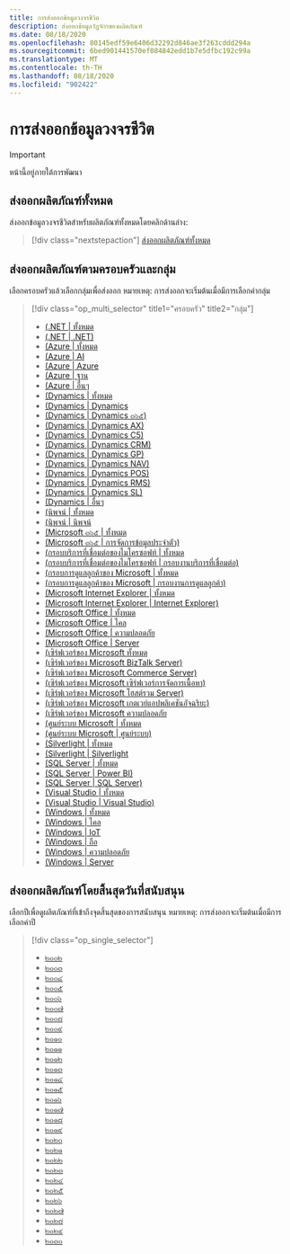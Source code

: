 ```yaml
---
title: การส่งออกข้อมูลวงจรชีวิต
description: ส่งออกข้อมูลวัฏจักรของผลิตภัณฑ์
ms.date: 08/18/2020
ms.openlocfilehash: 80145edf59e6406d32292d846ae3f263cddd294a
ms.sourcegitcommit: 6bed901441570ef084842edd1b7e5dfbc192c99a
ms.translationtype: MT
ms.contentlocale: th-TH
ms.lasthandoff: 08/18/2020
ms.locfileid: "902422"
---
```

# <a name="lifecycle-data-export"></a>การส่งออกข้อมูลวงจรชีวิต

> [!IMPORTANT]
> หน้านี้อยู่ภายใต้การพัฒนา

## <a name="export-all-products"></a>ส่งออกผลิตภัณฑ์ทั้งหมด
ส่งออกข้อมูลวงจรชีวิตสำหรับผลิตภัณฑ์ทั้งหมดโดยคลิกด้านล่าง:

> [!div class="nextstepaction"]
> [ส่งออกผลิตภัณฑ์ทั้งหมด](https://app-omaha-prod.azurewebsites.net/api/PublishedListings/Export)

## <a name="export-products-by-family-and-group"></a>ส่งออกผลิตภัณฑ์ตามครอบครัวและกลุ่ม
เลือกครอบครัวแล้วเลือกกลุ่มเพื่อส่งออก หมายเหตุ: การส่งออกจะเริ่มต้นเมื่อมีการเลือกค่ากลุ่ม 

> [!div class="op_multi_selector" title1="ครอบครัว" title2="กลุ่ม"]
> - [(.NET | ทั้งหมด](https://app-omaha-prod.azurewebsites.net/api/PublishedListings/Export?$filter=parent%20ne%20null%20and%20parent/parent%20ne%20null%20and%20parent/parent/parent%20ne%20null%20and%20parent/parent/parent/name%20eq%20'.NET')
> - [(.NET | .NET)](https://app-omaha-prod.azurewebsites.net/api/PublishedListings/Export?$filter=parent%20ne%20null%20and%20parent/parent%20ne%20null%20and%20parent/parent/parent%20ne%20null%20and%20parent/parent/parent/name%20eq%20'.NET'%20and%20parent/parent/name%20eq%20'.NET')
> - [(Azure | ทั้งหมด](https://app-omaha-prod.azurewebsites.net/api/PublishedListings/Export?$filter=parent%20ne%20null%20and%20parent/parent%20ne%20null%20and%20parent/parent/parent%20ne%20null%20and%20parent/parent/parent/name%20eq%20'Azure')
> - [(Azure | AI](https://app-omaha-prod.azurewebsites.net/api/PublishedListings/Export?$filter=parent%20ne%20null%20and%20parent/parent%20ne%20null%20and%20parent/parent/parent%20ne%20null%20and%20parent/parent/parent/name%20eq%20'Azure'%20and%20parent/parent/name%20eq%20'AI')
> - [(Azure | Azure](https://app-omaha-prod.azurewebsites.net/api/PublishedListings/Export?$filter=parent%20ne%20null%20and%20parent/parent%20ne%20null%20and%20parent/parent/parent%20ne%20null%20and%20parent/parent/parent/name%20eq%20'Azure'%20and%20parent/parent/name%20eq%20'Azure')
> - [(Azure | ฐาน](https://app-omaha-prod.azurewebsites.net/api/PublishedListings/Export?$filter=parent%20ne%20null%20and%20parent/parent%20ne%20null%20and%20parent/parent/parent%20ne%20null%20and%20parent/parent/parent/name%20eq%20'Azure'%20and%20parent/parent/name%20eq%20'Databases')
> - [(Azure | อื่นๆ](https://app-omaha-prod.azurewebsites.net/api/PublishedListings/Export?$filter=parent%20ne%20null%20and%20parent/parent%20ne%20null%20and%20parent/parent/parent%20ne%20null%20and%20parent/parent/parent/name%20eq%20'Azure'%20and%20parent/parent/name%20eq%20'Other')
> - [(Dynamics | ทั้งหมด](https://app-omaha-prod.azurewebsites.net/api/PublishedListings/Export?$filter=parent%20ne%20null%20and%20parent/parent%20ne%20null%20and%20parent/parent/parent%20ne%20null%20and%20parent/parent/parent/name%20eq%20'Dynamics')
> - [(Dynamics | Dynamics](https://app-omaha-prod.azurewebsites.net/api/PublishedListings/Export?$filter=parent%20ne%20null%20and%20parent/parent%20ne%20null%20and%20parent/parent/parent%20ne%20null%20and%20parent/parent/parent/name%20eq%20'Dynamics'%20and%20parent/parent/name%20eq%20'Dynamics')
> - [(Dynamics | Dynamics ๓๖๕)](https://app-omaha-prod.azurewebsites.net/api/PublishedListings/Export?$filter=parent%20ne%20null%20and%20parent/parent%20ne%20null%20and%20parent/parent/parent%20ne%20null%20and%20parent/parent/parent/name%20eq%20'Dynamics'%20and%20parent/parent/name%20eq%20'Dynamics%20365')
> - [(Dynamics | Dynamics AX)](https://app-omaha-prod.azurewebsites.net/api/PublishedListings/Export?$filter=parent%20ne%20null%20and%20parent/parent%20ne%20null%20and%20parent/parent/parent%20ne%20null%20and%20parent/parent/parent/name%20eq%20'Dynamics'%20and%20parent/parent/name%20eq%20'Dynamics%20AX')
> - [(Dynamics | Dynamics C5)](https://app-omaha-prod.azurewebsites.net/api/PublishedListings/Export?$filter=parent%20ne%20null%20and%20parent/parent%20ne%20null%20and%20parent/parent/parent%20ne%20null%20and%20parent/parent/parent/name%20eq%20'Dynamics'%20and%20parent/parent/name%20eq%20'Dynamics%20C5')
> - [(Dynamics | Dynamics CRM)](https://app-omaha-prod.azurewebsites.net/api/PublishedListings/Export?$filter=parent%20ne%20null%20and%20parent/parent%20ne%20null%20and%20parent/parent/parent%20ne%20null%20and%20parent/parent/parent/name%20eq%20'Dynamics'%20and%20parent/parent/name%20eq%20'Dynamics%20CRM')
> - [(Dynamics | Dynamics GP)](https://app-omaha-prod.azurewebsites.net/api/PublishedListings/Export?$filter=parent%20ne%20null%20and%20parent/parent%20ne%20null%20and%20parent/parent/parent%20ne%20null%20and%20parent/parent/parent/name%20eq%20'Dynamics'%20and%20parent/parent/name%20eq%20'Dynamics%20GP')
> - [(Dynamics | Dynamics NAV)](https://app-omaha-prod.azurewebsites.net/api/PublishedListings/Export?$filter=parent%20ne%20null%20and%20parent/parent%20ne%20null%20and%20parent/parent/parent%20ne%20null%20and%20parent/parent/parent/name%20eq%20'Dynamics'%20and%20parent/parent/name%20eq%20'Dynamics%20NAV')
> - [(Dynamics | Dynamics POS)](https://app-omaha-prod.azurewebsites.net/api/PublishedListings/Export?$filter=parent%20ne%20null%20and%20parent/parent%20ne%20null%20and%20parent/parent/parent%20ne%20null%20and%20parent/parent/parent/name%20eq%20'Dynamics'%20and%20parent/parent/name%20eq%20'Dynamics%20POS')
> - [(Dynamics | Dynamics RMS)](https://app-omaha-prod.azurewebsites.net/api/PublishedListings/Export?$filter=parent%20ne%20null%20and%20parent/parent%20ne%20null%20and%20parent/parent/parent%20ne%20null%20and%20parent/parent/parent/name%20eq%20'Dynamics'%20and%20parent/parent/name%20eq%20'Dynamics%20RMS')
> - [(Dynamics | Dynamics SL)](https://app-omaha-prod.azurewebsites.net/api/PublishedListings/Export?$filter=parent%20ne%20null%20and%20parent/parent%20ne%20null%20and%20parent/parent/parent%20ne%20null%20and%20parent/parent/parent/name%20eq%20'Dynamics'%20and%20parent/parent/name%20eq%20'Dynamics%20SL')
> - [(Dynamics | อื่นๆ](https://app-omaha-prod.azurewebsites.net/api/PublishedListings/Export?$filter=parent%20ne%20null%20and%20parent/parent%20ne%20null%20and%20parent/parent/parent%20ne%20null%20and%20parent/parent/parent/name%20eq%20'Dynamics'%20and%20parent/parent/name%20eq%20'Other')
> - [(นิพจน์ | ทั้งหมด](https://app-omaha-prod.azurewebsites.net/api/PublishedListings/Export?$filter=parent%20ne%20null%20and%20parent/parent%20ne%20null%20and%20parent/parent/parent%20ne%20null%20and%20parent/parent/parent/name%20eq%20'Expression')
> - [(นิพจน์ | นิพจน์](https://app-omaha-prod.azurewebsites.net/api/PublishedListings/Export?$filter=parent%20ne%20null%20and%20parent/parent%20ne%20null%20and%20parent/parent/parent%20ne%20null%20and%20parent/parent/parent/name%20eq%20'Expression'%20and%20parent/parent/name%20eq%20'Expression')
> - [(Microsoft ๓๖๕ | ทั้งหมด](https://app-omaha-prod.azurewebsites.net/api/PublishedListings/Export?$filter=parent%20ne%20null%20and%20parent/parent%20ne%20null%20and%20parent/parent/parent%20ne%20null%20and%20parent/parent/parent/name%20eq%20'Microsoft%20365')
> - [(Microsoft ๓๖๕ | การจัดการข้อมูลประจำตัว)](https://app-omaha-prod.azurewebsites.net/api/PublishedListings/Export?$filter=parent%20ne%20null%20and%20parent/parent%20ne%20null%20and%20parent/parent/parent%20ne%20null%20and%20parent/parent/parent/name%20eq%20'Microsoft%20365'%20and%20parent/parent/name%20eq%20'Identity%20Management')
> - [(กรอบบริการที่เชื่อมต่อของไมโครซอฟท์ | ทั้งหมด](https://app-omaha-prod.azurewebsites.net/api/PublishedListings/Export?$filter=parent%20ne%20null%20and%20parent/parent%20ne%20null%20and%20parent/parent/parent%20ne%20null%20and%20parent/parent/parent/name%20eq%20'Microsoft%20Connected%20Services%20Framework')
> - [(กรอบบริการที่เชื่อมต่อของไมโครซอฟท์ | กรอบงานบริการที่เชื่อมต่อ)](https://app-omaha-prod.azurewebsites.net/api/PublishedListings/Export?$filter=parent%20ne%20null%20and%20parent/parent%20ne%20null%20and%20parent/parent/parent%20ne%20null%20and%20parent/parent/parent/name%20eq%20'Microsoft%20Connected%20Services%20Framework'%20and%20parent/parent/name%20eq%20'Connected%20Services%20Framework')
> - [(กรอบการดูแลลูกค้าของ Microsoft | ทั้งหมด](https://app-omaha-prod.azurewebsites.net/api/PublishedListings/Export?$filter=parent%20ne%20null%20and%20parent/parent%20ne%20null%20and%20parent/parent/parent%20ne%20null%20and%20parent/parent/parent/name%20eq%20'Microsoft%20Customer%20Care%20Framework')
> - [(กรอบการดูแลลูกค้าของ Microsoft | กรอบงานการดูแลลูกค้า)](https://app-omaha-prod.azurewebsites.net/api/PublishedListings/Export?$filter=parent%20ne%20null%20and%20parent/parent%20ne%20null%20and%20parent/parent/parent%20ne%20null%20and%20parent/parent/parent/name%20eq%20'Microsoft%20Customer%20Care%20Framework'%20and%20parent/parent/name%20eq%20'Customer%20Care%20Framework')
> - [(Microsoft Internet Explorer | ทั้งหมด](https://app-omaha-prod.azurewebsites.net/api/PublishedListings/Export?$filter=parent%20ne%20null%20and%20parent/parent%20ne%20null%20and%20parent/parent/parent%20ne%20null%20and%20parent/parent/parent/name%20eq%20'Microsoft%20Internet%20Explorer')
> - [(Microsoft Internet Explorer | Internet Explorer)](https://app-omaha-prod.azurewebsites.net/api/PublishedListings/Export?$filter=parent%20ne%20null%20and%20parent/parent%20ne%20null%20and%20parent/parent/parent%20ne%20null%20and%20parent/parent/parent/name%20eq%20'Microsoft%20Internet%20Explorer'%20and%20parent/parent/name%20eq%20'Internet%20Explorer')
> - [(Microsoft Office | ทั้งหมด](https://app-omaha-prod.azurewebsites.net/api/PublishedListings/Export?$filter=parent%20ne%20null%20and%20parent/parent%20ne%20null%20and%20parent/parent/parent%20ne%20null%20and%20parent/parent/parent/name%20eq%20'Microsoft%20Office')
> - [(Microsoft Office | ไคล](https://app-omaha-prod.azurewebsites.net/api/PublishedListings/Export?$filter=parent%20ne%20null%20and%20parent/parent%20ne%20null%20and%20parent/parent/parent%20ne%20null%20and%20parent/parent/parent/name%20eq%20'Microsoft%20Office'%20and%20parent/parent/name%20eq%20'Client')
> - [(Microsoft Office | ความปลอดภัย](https://app-omaha-prod.azurewebsites.net/api/PublishedListings/Export?$filter=parent%20ne%20null%20and%20parent/parent%20ne%20null%20and%20parent/parent/parent%20ne%20null%20and%20parent/parent/parent/name%20eq%20'Microsoft%20Office'%20and%20parent/parent/name%20eq%20'Security')
> - [(Microsoft Office | Server](https://app-omaha-prod.azurewebsites.net/api/PublishedListings/Export?$filter=parent%20ne%20null%20and%20parent/parent%20ne%20null%20and%20parent/parent/parent%20ne%20null%20and%20parent/parent/parent/name%20eq%20'Microsoft%20Office'%20and%20parent/parent/name%20eq%20'Server')
> - [(เซิร์ฟเวอร์ของ Microsoft ทั้งหมด](https://app-omaha-prod.azurewebsites.net/api/PublishedListings/Export?$filter=parent%20ne%20null%20and%20parent/parent%20ne%20null%20and%20parent/parent/parent%20ne%20null%20and%20parent/parent/parent/name%20eq%20'Microsoft%20Servers')
> - [(เซิร์ฟเวอร์ของ Microsoft BizTalk Server)](https://app-omaha-prod.azurewebsites.net/api/PublishedListings/Export?$filter=parent%20ne%20null%20and%20parent/parent%20ne%20null%20and%20parent/parent/parent%20ne%20null%20and%20parent/parent/parent/name%20eq%20'Microsoft%20Servers'%20and%20parent/parent/name%20eq%20'BizTalk%20Server')
> - [(เซิร์ฟเวอร์ของ Microsoft Commerce Server)](https://app-omaha-prod.azurewebsites.net/api/PublishedListings/Export?$filter=parent%20ne%20null%20and%20parent/parent%20ne%20null%20and%20parent/parent/parent%20ne%20null%20and%20parent/parent/parent/name%20eq%20'Microsoft%20Servers'%20and%20parent/parent/name%20eq%20'Commerce%20Server')
> - [(เซิร์ฟเวอร์ของ Microsoft เซิร์ฟเวอร์การจัดการเนื้อหา)](https://app-omaha-prod.azurewebsites.net/api/PublishedListings/Export?$filter=parent%20ne%20null%20and%20parent/parent%20ne%20null%20and%20parent/parent/parent%20ne%20null%20and%20parent/parent/parent/name%20eq%20'Microsoft%20Servers'%20and%20parent/parent/name%20eq%20'Content%20Management%20Server')
> - [(เซิร์ฟเวอร์ของ Microsoft โฮสต์รวม Server)](https://app-omaha-prod.azurewebsites.net/api/PublishedListings/Export?$filter=parent%20ne%20null%20and%20parent/parent%20ne%20null%20and%20parent/parent/parent%20ne%20null%20and%20parent/parent/parent/name%20eq%20'Microsoft%20Servers'%20and%20parent/parent/name%20eq%20'Host%20Integration%20Server')
> - [(เซิร์ฟเวอร์ของ Microsoft เกตเวย์แอปพลิเคชันอัจฉริยะ)](https://app-omaha-prod.azurewebsites.net/api/PublishedListings/Export?$filter=parent%20ne%20null%20and%20parent/parent%20ne%20null%20and%20parent/parent/parent%20ne%20null%20and%20parent/parent/parent/name%20eq%20'Microsoft%20Servers'%20and%20parent/parent/name%20eq%20'Intelligent%20Application%20Gateway')
> - [(เซิร์ฟเวอร์ของ Microsoft ความปลอดภัย](https://app-omaha-prod.azurewebsites.net/api/PublishedListings/Export?$filter=parent%20ne%20null%20and%20parent/parent%20ne%20null%20and%20parent/parent/parent%20ne%20null%20and%20parent/parent/parent/name%20eq%20'Microsoft%20Servers'%20and%20parent/parent/name%20eq%20'Security')
> - [(ศูนย์ระบบ Microsoft | ทั้งหมด](https://app-omaha-prod.azurewebsites.net/api/PublishedListings/Export?$filter=parent%20ne%20null%20and%20parent/parent%20ne%20null%20and%20parent/parent/parent%20ne%20null%20and%20parent/parent/parent/name%20eq%20'Microsoft%20System%20Center')
> - [(ศูนย์ระบบ Microsoft | ศูนย์ระบบ)](https://app-omaha-prod.azurewebsites.net/api/PublishedListings/Export?$filter=parent%20ne%20null%20and%20parent/parent%20ne%20null%20and%20parent/parent/parent%20ne%20null%20and%20parent/parent/parent/name%20eq%20'Microsoft%20System%20Center'%20and%20parent/parent/name%20eq%20'System%20Center')
> - [(Silverlight | ทั้งหมด](https://app-omaha-prod.azurewebsites.net/api/PublishedListings/Export?$filter=parent%20ne%20null%20and%20parent/parent%20ne%20null%20and%20parent/parent/parent%20ne%20null%20and%20parent/parent/parent/name%20eq%20'Silverlight')
> - [(Silverlight | Silverlight](https://app-omaha-prod.azurewebsites.net/api/PublishedListings/Export?$filter=parent%20ne%20null%20and%20parent/parent%20ne%20null%20and%20parent/parent/parent%20ne%20null%20and%20parent/parent/parent/name%20eq%20'Silverlight'%20and%20parent/parent/name%20eq%20'Silverlight')
> - [(SQL Server | ทั้งหมด](https://app-omaha-prod.azurewebsites.net/api/PublishedListings/Export?$filter=parent%20ne%20null%20and%20parent/parent%20ne%20null%20and%20parent/parent/parent%20ne%20null%20and%20parent/parent/parent/name%20eq%20'SQL%20Server')
> - [(SQL Server | Power BI)](https://app-omaha-prod.azurewebsites.net/api/PublishedListings/Export?$filter=parent%20ne%20null%20and%20parent/parent%20ne%20null%20and%20parent/parent/parent%20ne%20null%20and%20parent/parent/parent/name%20eq%20'SQL%20Server'%20and%20parent/parent/name%20eq%20'Power%20BI')
> - [(SQL Server | SQL Server)](https://app-omaha-prod.azurewebsites.net/api/PublishedListings/Export?$filter=parent%20ne%20null%20and%20parent/parent%20ne%20null%20and%20parent/parent/parent%20ne%20null%20and%20parent/parent/parent/name%20eq%20'SQL%20Server'%20and%20parent/parent/name%20eq%20'SQL%20Server')
> - [(Visual Studio | ทั้งหมด](https://app-omaha-prod.azurewebsites.net/api/PublishedListings/Export?$filter=parent%20ne%20null%20and%20parent/parent%20ne%20null%20and%20parent/parent/parent%20ne%20null%20and%20parent/parent/parent/name%20eq%20'Visual%20Studio')
> - [(Visual Studio | Visual Studio)](https://app-omaha-prod.azurewebsites.net/api/PublishedListings/Export?$filter=parent%20ne%20null%20and%20parent/parent%20ne%20null%20and%20parent/parent/parent%20ne%20null%20and%20parent/parent/parent/name%20eq%20'Visual%20Studio'%20and%20parent/parent/name%20eq%20'Visual%20Studio')
> - [(Windows | ทั้งหมด](https://app-omaha-prod.azurewebsites.net/api/PublishedListings/Export?$filter=parent%20ne%20null%20and%20parent/parent%20ne%20null%20and%20parent/parent/parent%20ne%20null%20and%20parent/parent/parent/name%20eq%20'Windows')
> - [(Windows | ไคล](https://app-omaha-prod.azurewebsites.net/api/PublishedListings/Export?$filter=parent%20ne%20null%20and%20parent/parent%20ne%20null%20and%20parent/parent/parent%20ne%20null%20and%20parent/parent/parent/name%20eq%20'Windows'%20and%20parent/parent/name%20eq%20'Client')
> - [(Windows | IoT](https://app-omaha-prod.azurewebsites.net/api/PublishedListings/Export?$filter=parent%20ne%20null%20and%20parent/parent%20ne%20null%20and%20parent/parent/parent%20ne%20null%20and%20parent/parent/parent/name%20eq%20'Windows'%20and%20parent/parent/name%20eq%20'IoT')
> - [(Windows | ถือ](https://app-omaha-prod.azurewebsites.net/api/PublishedListings/Export?$filter=parent%20ne%20null%20and%20parent/parent%20ne%20null%20and%20parent/parent/parent%20ne%20null%20and%20parent/parent/parent/name%20eq%20'Windows'%20and%20parent/parent/name%20eq%20'Mobile')
> - [(Windows | ความปลอดภัย](https://app-omaha-prod.azurewebsites.net/api/PublishedListings/Export?$filter=parent%20ne%20null%20and%20parent/parent%20ne%20null%20and%20parent/parent/parent%20ne%20null%20and%20parent/parent/parent/name%20eq%20'Windows'%20and%20parent/parent/name%20eq%20'Security')
> - [(Windows | Server](https://app-omaha-prod.azurewebsites.net/api/PublishedListings/Export?$filter=parent%20ne%20null%20and%20parent/parent%20ne%20null%20and%20parent/parent/parent%20ne%20null%20and%20parent/parent/parent/name%20eq%20'Windows'%20and%20parent/parent/name%20eq%20'Server')

## <a name="export-products-by-end-of-support-date"></a>ส่งออกผลิตภัณฑ์โดยสิ้นสุดวันที่สนับสนุน
เลือกปีเพื่อดูผลิตภัณฑ์ที่เข้าถึงจุดสิ้นสุดของการสนับสนุน หมายเหตุ: การส่งออกจะเริ่มต้นเมื่อมีการเลือกค่าปี

> [!div class="op_single_selector"]
> - [๒๐๐๒](https://app-omaha-prod.azurewebsites.net/api/PublishedListings/Export(endOfSupportYear=2002))
> - [๒๐๐๓](https://app-omaha-prod.azurewebsites.net/api/PublishedListings/Export(endOfSupportYear=2003))
> - [๒๐๐๔](https://app-omaha-prod.azurewebsites.net/api/PublishedListings/Export(endOfSupportYear=2004))
> - [๒๐๐๕](https://app-omaha-prod.azurewebsites.net/api/PublishedListings/Export(endOfSupportYear=2005))
> - [๒๐๐๖](https://app-omaha-prod.azurewebsites.net/api/PublishedListings/Export(endOfSupportYear=2006))
> - [๒๐๐๗](https://app-omaha-prod.azurewebsites.net/api/PublishedListings/Export(endOfSupportYear=2007))
> - [๒๐๐๘](https://app-omaha-prod.azurewebsites.net/api/PublishedListings/Export(endOfSupportYear=2008))
> - [๒๐๐๙](https://app-omaha-prod.azurewebsites.net/api/PublishedListings/Export(endOfSupportYear=2009))
> - [๒๐๑๐](https://app-omaha-prod.azurewebsites.net/api/PublishedListings/Export(endOfSupportYear=2010))
> - [๒๐๑๑](https://app-omaha-prod.azurewebsites.net/api/PublishedListings/Export(endOfSupportYear=2011))
> - [๒๐๑๒](https://app-omaha-prod.azurewebsites.net/api/PublishedListings/Export(endOfSupportYear=2012))
> - [๒๐๑๓](https://app-omaha-prod.azurewebsites.net/api/PublishedListings/Export(endOfSupportYear=2013))
> - [๒๐๑๔](https://app-omaha-prod.azurewebsites.net/api/PublishedListings/Export(endOfSupportYear=2014))
> - [๒๐๑๕](https://app-omaha-prod.azurewebsites.net/api/PublishedListings/Export(endOfSupportYear=2015))
> - [๒๐๑๖](https://app-omaha-prod.azurewebsites.net/api/PublishedListings/Export(endOfSupportYear=2016))
> - [๒๐๑๗](https://app-omaha-prod.azurewebsites.net/api/PublishedListings/Export(endOfSupportYear=2017))
> - [๒๐๑๘](https://app-omaha-prod.azurewebsites.net/api/PublishedListings/Export(endOfSupportYear=2018))
> - [๒๐๑๙](https://app-omaha-prod.azurewebsites.net/api/PublishedListings/Export(endOfSupportYear=2019))
> - [๒๐๒๐](https://app-omaha-prod.azurewebsites.net/api/PublishedListings/Export(endOfSupportYear=2020))
> - [๒๐๒๑](https://app-omaha-prod.azurewebsites.net/api/PublishedListings/Export(endOfSupportYear=2021))
> - [๒๐๒๒](https://app-omaha-prod.azurewebsites.net/api/PublishedListings/Export(endOfSupportYear=2022))
> - [๒๐๒๓](https://app-omaha-prod.azurewebsites.net/api/PublishedListings/Export(endOfSupportYear=2023))
> - [๒๐๒๔](https://app-omaha-prod.azurewebsites.net/api/PublishedListings/Export(endOfSupportYear=2024))
> - [๒๐๒๕](https://app-omaha-prod.azurewebsites.net/api/PublishedListings/Export(endOfSupportYear=2025))
> - [๒๐๒๖](https://app-omaha-prod.azurewebsites.net/api/PublishedListings/Export(endOfSupportYear=2026))
> - [๒๐๒๗](https://app-omaha-prod.azurewebsites.net/api/PublishedListings/Export(endOfSupportYear=2027))
> - [๒๐๒๘](https://app-omaha-prod.azurewebsites.net/api/PublishedListings/Export(endOfSupportYear=2028))
> - [๒๐๒๙](https://app-omaha-prod.azurewebsites.net/api/PublishedListings/Export(endOfSupportYear=2029))
> - [๒๐๓๐](https://app-omaha-prod.azurewebsites.net/api/PublishedListings/Export(endOfSupportYear=2030))
